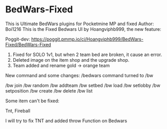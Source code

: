 # BedWars-Fixed
This is Ultimate BedWars plugins for Pocketmine MP and fixed
Author: Boi1216
This is the Fixed Bedwars UI by Hoangviphb999, the new feature:

Poggit-dev: https://poggit.pmmp.io/ci/Hoangviphb999/BedWars-Fixed/BedWars-Fixed

1) Fixed for SOLO 1v1, but when 2 team bed are broken, it cause an error.
2) Deleted image on the item shop and the upgrade shop.
3) Team added and rename gold -> orange team



New command and some changes:
/bedwars command turned to /bw

/bw join
/bw random
/bw addteam
/bw setbed
/bw load
/bw setlobby
/bw setposition
/bw create
/bw delete
/bw list

Some item can't be fixed:

Tnt, Fireball

I will try to fix TNT and added throw Function on Bedwars

